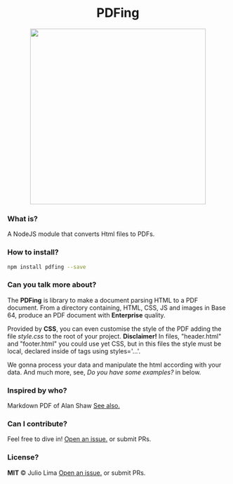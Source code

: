 <h1 align="center">PDFing</h1>

<p align="center">
  <a href="#">
    <img src="https://user-images.githubusercontent.com/17098382/98701644-4401e080-2358-11eb-9c4d-9254350d1f7c.png" align="center" width="400px"  margin="200px"/>
    </a>
</p>

<h3 align="left">What is?</h3>
A NodeJS module that converts Html files to PDFs.

<h3 align="left">How to install?</h3>

```sh
npm install pdfing --save
```

<h3 align="left">Can you talk more about?</h3>
<p align="left">
  The <strong>PDFing</strong> is library to make a document parsing HTML to a PDF document. From a directory containing, HTML, CSS, JS and images in Base 64, produce an PDF document with <strong>Enterprise</strong> quality.
 </p>
 
 <p align="left">
   Provided by <strong>CSS</strong>, you can even customise the style of the PDF adding the file <i>style.css</i> to the root of your project. <strong>Disclaimer!</strong>  In files, "header.html" and "footer.html" you could use yet CSS, but in this files the style must be local, declared inside of tags using styles='...'. 
 </p>
  <p align="left">
   We gonna process your data and manipulate the html according with your data. And much more, see, <i>Do you have some examples?</i> in below.
 </p>

<h3 align="left">Inspired by who?</h3>
<div>
  <span>Markdown PDF of Alan Shaw</span>
  <a href="https://github.com/alanshaw/markdown-pdf">See also.</a>
</div>

<h3 align="left">Can I contribute?</h3>

<div>
  <span>Feel free to dive in! <a href="https://github.com/juloko/pdfing/issues/new">Open an issue.</a> or submit PRs.</span>
</div>

<h3 align="left">License?</h3>
<div>
  <strong>MIT </strong><span>© Julio Lima <a href="https://github.com/juloko/pdfing/issues/new">Open an issue.</a> or submit PRs.</span>
</div>

